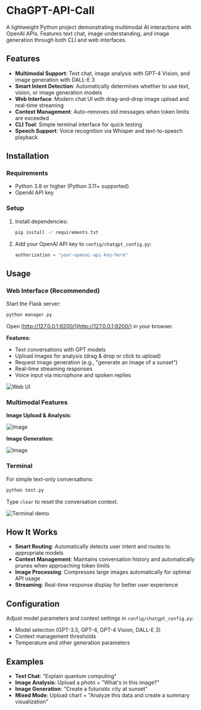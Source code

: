 # ChaGPT-API-Call

A lightweight Python project demonstrating multimodal AI interactions with OpenAI APIs. Features text chat, image understanding, and image generation through both CLI and web interfaces.

## Features
- **Multimodal Support**: Text chat, image analysis with GPT-4 Vision, and image generation with DALL-E 3
- **Smart Intent Detection**: Automatically determines whether to use text, vision, or image generation models
- **Web Interface**: Modern chat UI with drag-and-drop image upload and real-time streaming
- **Context Management**: Auto-removes old messages when token limits are exceeded
- **CLI Tool**: Simple terminal interface for quick testing
- **Speech Support**: Voice recognition via Whisper and text-to-speech playback

## Installation

### Requirements
- Python 3.8 or higher (Python 3.11+ supported)
- OpenAI API key

### Setup
1. Install dependencies:
   ```bash
   pip install -r requirements.txt
   ```
   
2. Add your OpenAI API key to `config/chatgpt_config.py`:
   ```python
   authorization = "your-openai-api-key-here"
   ```

## Usage

### Web Interface (Recommended)
Start the Flask server:
```bash
python manager.py
```
Open [http://127.0.0.1:9200/](http://127.0.0.1:9200/) in your browser.

**Features:**
- Text conversations with GPT models
- Upload images for analysis (drag & drop or click to upload)
- Request image generation (e.g., "generate an image of a sunset")
- Real-time streaming responses
- Voice input via microphone and spoken replies

![Web UI](https://github.com/user-attachments/assets/a60655c7-3e67-4d4c-ad8f-d1d797c2576b)

### Multimodal Features

**Image Upload & Analysis:**

![Image](https://github.com/user-attachments/assets/b6016a83-79a0-4dce-95f2-7ee9d2110180)

**Image Generation:**

![Image](https://github.com/user-attachments/assets/38a3615e-54f6-4c6d-8a21-2c5f2bf35df2)

### Terminal
For simple text-only conversations:
```bash
python test.py
```
Type `clear` to reset the conversation context.

![Terminal demo](https://user-images.githubusercontent.com/17317538/233408407-f798960d-cde1-4f8f-af5a-98edbe7a5dd8.png)

## How It Works
- **Smart Routing**: Automatically detects user intent and routes to appropriate models
- **Context Management**: Maintains conversation history and automatically prunes when approaching token limits
- **Image Processing**: Compresses large images automatically for optimal API usage
- **Streaming**: Real-time response display for better user experience

## Configuration
Adjust model parameters and context settings in `config/chatgpt_config.py`:
- Model selection (GPT-3.5, GPT-4, GPT-4 Vision, DALL-E 3)
- Context management thresholds
- Temperature and other generation parameters

## Examples
- **Text Chat**: "Explain quantum computing"
- **Image Analysis**: Upload a photo + "What's in this image?"
- **Image Generation**: "Create a futuristic city at sunset"
- **Mixed Mode**: Upload chart + "Analyze this data and create a summary visualization"
